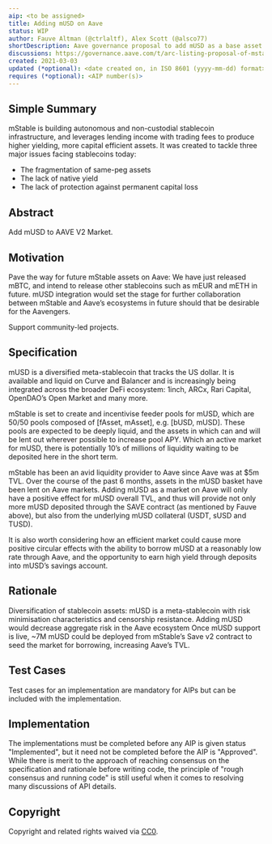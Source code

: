 ```yaml
---
aip: <to be assigned>
title: Adding mUSD on Aave
status: WIP
author: Fauve Altman (@ctrlaltf), Alex Scott (@alsco77)
shortDescription: Aave governance proposal to add mUSD as a base asset
discussions: https://governance.aave.com/t/arc-listing-proposal-of-mstable-assets-musd-and-imusd/2745
created: 2021-03-03
updated (*optional): <date created on, in ISO 8601 (yyyy-mm-dd) format> or N/A
requires (*optional): <AIP number(s)>
---
```


## Simple Summary

mStable is building autonomous and non-custodial stablecoin infrastructure, and leverages lending income with trading fees to produce higher yielding, more capital efficient assets. It was created to tackle three major issues facing stablecoins today:

- The fragmentation of same-peg assets
- The lack of native yield
- The lack of protection against permanent capital loss

## Abstract

Add mUSD to AAVE V2 Market.

## Motivation

Pave the way for future mStable assets on Aave: We have just released mBTC, and intend to release other stablecoins such as mEUR and mETH in future. mUSD integration would set the stage for further collaboration between mStable and Aave’s ecosystems in future should that be desirable for the Aavengers.

Support community-led projects.

## Specification

mUSD is a diversified meta-stablecoin that tracks the US dollar. It is available and liquid on Curve and Balancer and is increasingly being integrated across the broader DeFi ecosystem: 1inch, ARCx, Rari Capital, OpenDAO’s Open Market and many more.

mStable is set to create and incentivise feeder pools for mUSD, which are 50/50 pools composed of [fAsset, mAsset], e.g. [bUSD, mUSD]. These pools are expected to be deeply liquid, and the assets in which can and will be lent out wherever possible to increase pool APY. Which an active market for mUSD, there is potentially 10’s of millions of liquidity waiting to be deposited here in the short term.

mStable has been an avid liquidity provider to Aave since Aave was at $5m TVL. Over the course of the past 6 months, assets in the mUSD basket have been lent on Aave markets. Adding mUSD as a market on Aave will only have a positive effect for mUSD overall TVL, and thus will provide not only more mUSD deposited through the SAVE contract (as mentioned by Fauve above), but also from the underlying mUSD collateral (USDT, sUSD and TUSD).

It is also worth considering how an efficient market could cause more positive circular effects with the ability to borrow mUSD at a reasonably low rate through Aave, and the opportunity to earn high yield through deposits into mUSD’s savings account.


## Rationale

Diversification of stablecoin assets: mUSD is a meta-stablecoin with risk minimisation characteristics and censorship resistance. Adding mUSD would decrease aggregate risk in the Aave ecosystem
Once mUSD support is live, ~7M mUSD could be deployed from mStable’s Save v2 contract to seed the market for borrowing, increasing Aave’s TVL.

## Test Cases

Test cases for an implementation are mandatory for AIPs but can be included with the implementation.

## Implementation

The implementations must be completed before any AIP is given status "Implemented", but it need not be completed before the AIP is "Approved". While there is merit to the approach of reaching consensus on the specification and rationale before writing code, the principle of "rough consensus and running code" is still useful when it comes to resolving many discussions of API details.

## Copyright

Copyright and related rights waived via [CC0](https://creativecommons.org/publicdomain/zero/1.0/).
